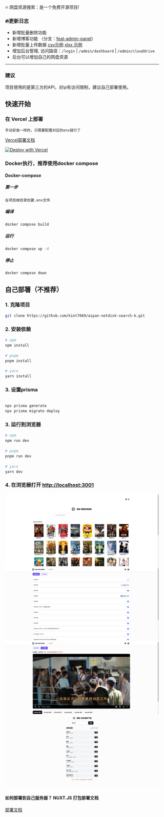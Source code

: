
🔥 网盘资源搜索：是一个免费开源项目!

### 🔥更新日志

- 新增批量删除功能
- 新增博客功能 （分支：[feat-admin-panel](https://github.com/kint7669/aipan-netdisk-search-k/tree/feat-add-admin-panel)）
- 新增批量上传数据 [csv示例](/assets//readme//demo/demo-multi.csv) [xlsx 示例](/assets/readme/demo/demo-multi.xls)
- 增加后台管理, 访问路径：`/login` | `/admin/dashboard` | `/admin/clouddrive`
- 后台可以增加自己的网盘资源
---- 
 
### 建议
项目使用的是第三方的API，对ip有访问限制，建议自己部署使用。

## 快速开始

### 在 Vercel 上部署

`手动安装一样的，只需要配置对应的env就行了`

[Vercel部署文档](/README_VERCEL.md)

[![Deploy with Vercel](https://vercel.com/button)](https://vercel.com/new/clone?repository-url=https://github.com/kint7669/aipan-netdisk-search-k.git&project-name=aipan-netdisk-search-k&repository-name=aipan-netdisk-search-k)

 
### Docker执行，推荐使用docker compose
 
#### Docker-compose

##### 第一步

```在项目根目录创建.env文件```

##### 编译

```bash
docker compose build
```
##### 运行

```bash
docker compose up -d
```

##### 停止

```bash
docker compose down
```

## 自己部署（不推荐）
### 1. 克隆项目

```bash
git clone https://github.com/kint7669/aipan-netdisk-search-k.git
```

### 2. 安装依赖
```bash
# npm
npm install

# pnpm
pnpm install

# yarn
yarn install
```

### 3. 设置prisma

```bash

npx prisma generate
npx prisma migrate deploy

```
### 3. 运行到浏览器

```bash
# npm
npm run dev

# pnpm
pnpm run dev

# yarn
yarn dev
```

### 4. 在浏览器打开 [http://localhost:3001](http://localhost:3001)

![success_deploy.jpg](/assets/readme/screen-1.png)
![success_deploy.jpg](/assets/readme/screen-2.png)
![success_deploy.jpg](/assets/readme/screen-3.png)
![success_deploy.jpg](/assets/readme/screen-4.png)

#### 如何部署到自己服务器？ NUXT.JS 打包部署文档

[部署文档](https://nuxt.com/docs/getting-started/deployment)
